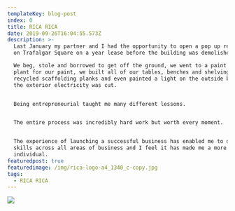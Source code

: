 ```yaml
---
templateKey: blog-post
index: 0
title: RICA RICA
date: 2019-09-26T16:04:55.573Z
description: >-
  Last January my partner and I had the opportunity to open a pop up restaurant
  on Trafalgar Square on a year lease before the building was demolished.

  We beg, stole and borrowed to get off the ground, we went to a paint recycled
  plant for our paint, we built all of our tables, benches and shelving from
  recycled scaffolding planks and even painted a light on the outside because
  the exterior electricity was cut.


  Being entrepreneurial taught me many different lessons.


  The entire process was incredibly hard work but worth every moment.


  The experience of launching a successful business has enabled me to develop
  skills across all areas of business and I feel it has made me a more rounded
  individual.
featuredpost: true
featuredimage: /img/rica-logo-a4_1340_c-copy.jpg
tags:
  - RICA RICA
---
```

![](/img/shop-front-jpeg_crop1340_c_1340_c.jpg)
